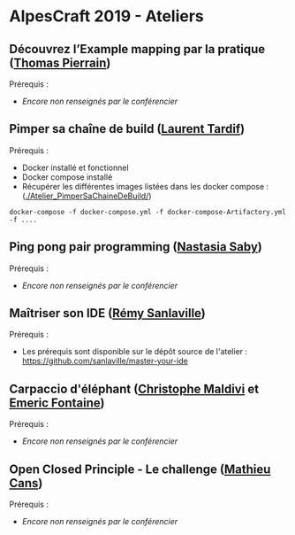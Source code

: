 # AlpesCraft 2019 - Ateliers


## Découvrez l’Example mapping par la pratique ([Thomas Pierrain](https://github.com/tpierrain))

Prérequis :
- *Encore non renseignés par le conférencier*

## Pimper sa chaîne de build ([Laurent Tardif](https://github.com/LaurentTardif))

Prérequis :
- Docker installé et fonctionnel
- Docker compose installé 
- Récupérer les différentes images listées dans les docker compose : ([./Atelier_PimperSaChaineDeBuild/](./Atelier_PimperSaChaineDeBuild/))
 
 ``` docker-compose -f docker-compose.yml -f docker-compose-Artifactory.yml -f .... ``` 

## Ping pong pair programming ([Nastasia Saby](https://github.com/NastasiaS))

Prérequis :
- *Encore non renseignés par le conférencier*

## Maîtriser son IDE ([Rémy Sanlaville](https://github.com/sanlaville))

Prérequis :
- Les prérequis sont disponible sur le dépôt source de l'atelier : https://github.com/sanlaville/master-your-ide

## Carpaccio d'éléphant ([Christophe Maldivi](https://github.com/ChristopheMaldivi) et [Emeric Fontaine](https://github.com/EmericFo))

Prérequis :
- *Encore non renseignés par le conférencier*

## Open Closed Principle - Le challenge ([Mathieu Cans](https://github.com/mathieucans))

Prérequis :
- *Encore non renseignés par le conférencier*